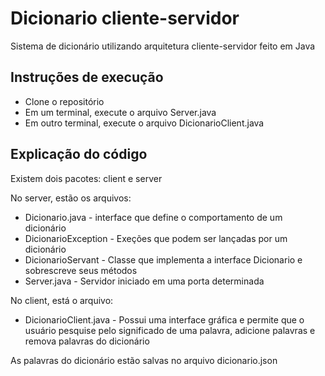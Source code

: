 # Dicionario cliente-servidor
Sistema de dicionário utilizando arquitetura cliente-servidor feito em Java
## Instruções de execução
- Clone o repositório
- Em um terminal, execute o arquivo Server.java
- Em outro terminal, execute o arquivo DicionarioClient.java

## Explicação do código
Existem dois pacotes: client e server

No server, estão os arquivos:
- Dicionario.java - interface que define o comportamento de um dicionário
- DicionarioException - Exeções que podem ser lançadas por um dicionário
- DicionarioServant - Classe que implementa a interface Dicionario e sobrescreve seus métodos
- Server.java - Servidor iniciado em uma porta determinada

No client, está o arquivo:
- DicionarioClient.java - Possui uma interface gráfica e permite que o usuário pesquise pelo significado de uma palavra, adicione palavras e remova palavras do dicionário

As palavras do dicionário estão salvas no arquivo dicionario.json
